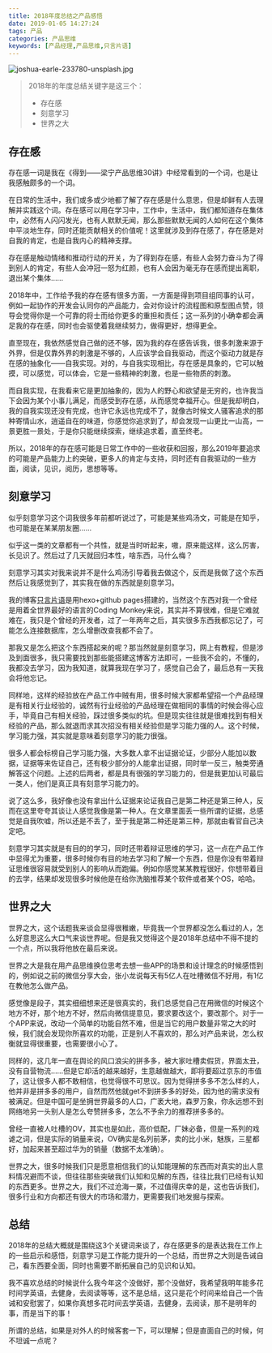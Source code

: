 ```yaml
---
title: 2018年度总结之产品感悟
date: 2019-01-05 14:27:24
tags: 产品
categories: 产品思维
keywords: [产品经理,产品思维,只言片语]
---
```



![joshua-earle-233780-unsplash.jpg](https://i.loli.net/2019/01/28/5c4eb2b8b4d7e.jpg)

> 2018年的年度总结关键字是这三个：
>
> - 存在感
> - 刻意学习
> - 世界之大

<!--more-->

## 存在感

存在感一词是我在《得到——梁宁产品思维30讲》中经常看到的一个词，也是让我感触颇多的一个词。

在日常的生活中，我们或多或少地都了解了存在感是什么意思，但是却鲜有人去理解并实践这个词。存在感可以用在学习中，工作中，生活中，我们都知道存在集体中，必然有人闪闪发光，也有人默默无闻，那么那些默默无闻的人如何在这个集体中平淡地生存，同时还能贡献相关的价值呢！这里就涉及到存在感了，存在感是对自我的肯定，也是自我内心的精神支撑。

存在感是触动情绪和推动行动的开关，为了得到存在感，有些人会努力奋斗为了得到别人的肯定，有些人会冲冠一怒为红颜，也有人会因为毫无存在感而提出离职，退出某个集体……

2018年中，工作给予我的存在感有很多方面，一方面是得到项目组同事的认可，例如一起协作的开发会认同你的产品能力，会对你设计的流程图和原型图点赞，领导会觉得你是一个可靠的将士而给你更多的重担和责任；这一系列的小确幸都会满足我的存在感，同时也会驱使着我继续努力，做得更好，想得更全。

直至现在，我依然感觉自己做的还不够，因为我的存在感告诉我，很多刺激来源于外界，但是仅靠外界的刺激是不够的，人应该学会自我驱动，而这个驱动力就是存在感的抽象化——自我实现。对的，与自我实现相比，存在感是具象的，它可以触摸，可以感觉，可以体会，它是一些精神的刺激，也是一些物质的刺激。

而自我实现，在我看来它是更加抽象的，因为人的野心和欲望是无穷的，也许我当下会因为某个小事儿满足，而感受到存在感，从而感觉幸福开心。但是我却明白，我的自我实现还没有完成，也许它永远也完成不了，就像古时候文人骚客追求的那种寄情山水，逍遥自在的味道，你感觉你追求到了，却会发现一山更比一山高，一景更胜一景处，于是你只能继续探索，继续追求着，直至终老。

所以，2018年的存在感可能是日常工作中的一些收获和回报，那么2019年要追求的可能是产品能力上的突破，更多人的肯定与支持，同时还有自我驱动的一些方面，阅读，见识，阅历，思想等等。

## 刻意学习

似乎刻意学习这个词我很多年前都听说过了，可能是某些鸡汤文，可能是在知乎，也可能是在某某朋友圈……

似乎这一类的文章都有一个共性，就是当时听起来，嗷，原来能这样，这么厉害，长见识了。然后过了几天就回归本性，啥东西，马什么梅？

刻意学习其实对我来说并不是什么鸡汤引导着我去做这个，反而是我做了这个东西然后让我感觉到了，其实我在做的东西就是刻意学习。

我的博客[只言片语](http://someword.me)是用hexo+github pages搭建的，当然这个东西对我一个曾经是用着全世界最好的语言的Coding Monkey来说，其实并不算很难，但是它难就难在，我只是个曾经的开发者，过了一年两年之后，其实很多东西我都忘记了，可能怎么连接数据库，怎么增删改查我都不会了。

那我又是怎么把这个东西搭起来的呢？那当然就是刻意学习，网上有教程，但是涉及到面很多，我只需要找到那些能搭建这博客方法即可，一些我不会的，不懂的，我都没去学习，因为我知道，就算我现在学习了，感觉自己会了，最后总有一天我会将他忘记。

同样地，这样的经验放在产品工作中贼有用，很多时候大家都希望招一个产品经理是有相关行业经验的，诚然有行业经验的产品经理在做相同的事情的时候会得心应手，毕竟自己有相关经验，踩过很多类似的坑。但是现实往往就是很难找到有相关经验的产品，那么就退而求其次招没有相关经验但是学习能力强的人。这个时候，学习能力强，其实就是意味着刻意学习的能力很强。

很多人都会标榜自己学习能力强，大多数人拿不出证据论证，少部分人能加以数据，证据等来佐证自己，还有极少部分的人能拿出证据，同时举一反三，触类旁通解答这个问题。上述的后两者，都是具有很强的学习能力的，但是我更加认可最后一类人，他们是真正具有刻意学习能力的。

说了这么多，我好像也没有拿出什么证据来论证我自己是第二种还是第三种人，反而在这里夸夸其谈让人感觉我像是第一种人。在文章里面丢一些所谓的证据，总感觉是自我吹嘘，所以还是不丢了，至于我是第二种还是第三种，那就由看官自己决定吧。

刻意学习其实就是有目的的学习，同时还带着辩证思维的学习，这一点在产品工作中显得尤为重要，很多时候你有目的地去学习和了解一个东西，但是你没有带着辩证思维很容易就受到别人的影响从而跑偏。例如你感觉某某教程很好，你想带着目的去学，结果却发现很多时候他是在给你洗脑推荐某个软件或者某个OS，哈哈。

## 世界之大

世界之大，这个话题我来谈会显得很稚嫩，毕竟我一个世界都没怎么看过的人，怎么好意思这么大口气来谈世界呢。但是我又觉得这个是2018年总结中不得不提的一个点，所以我将他放在最后来说。

世界之大是我在用产品思维换位思考去想一些APP的场景和设计理念的时候感悟到的，例如说之前的微信分享大会，张小龙说每天有5亿人在吐槽微信不好用，有1亿在教他怎么做产品。

感觉像是段子，其实细细想来还是很真实的，我们总感觉自己在用微信的时候这个地方不好，那个地方不好，然后向微信提意见，要求要改这个，要改那个。对于一个APP来说，改动一个简单的功能自然不难，但是当它的用户数量非常之大的时候，我们就会发现你所喜欢的功能，正是别人不喜欢的，那么对产品来说，怎么权衡就显得很重要，也需要很小心了。

同样的，这几年一直在舆论的风口浪尖的拼多多，被大家吐槽卖假货，界面太丑，没有自营物流……但是它却活的越来越好，生意越做越大，即将要超过京东的市值了，这让很多人都不敢相信，也觉得很不可思议。因为觉得拼多多不怎么样的人，他并非是拼多多的用户，自然而然他就get不到拼多多的好处，因为他的需求没有被满足。但是中国可是坐拥世界最多的人口，广袤大地，森罗万象，你永远想不到网络地另一头别人是怎么夸赞拼多多，怎么不予余力的推荐拼多多的。

曾经一直被人吐槽的OV，其实也是如此，高价低配，厂妹必备，但是一系列的戏谑之词，但是实际的销量来说，OV确实是名列前茅，卖的比小米，魅族，三星都好，加起来甚至超过华为的销量（数据不太准确）。

世界之大，很多时候我们只是愿意相信我们的认知能理解的东西而对真实的出人意料情况避而不谈，但往往那些突破我们认知和见解的东西，往往比我们已经有认知的东西更多。世界之大，我们不过沧海一粟，不过值得庆幸的是，这也告诉我们，很多行业和方向都还有很大的市场和潜力，更需要我们地发掘与探索。

## 总结

2018年的总结大概就是围绕这3个关键词来谈了，存在感更多的是表达我在工作上的一些启示和感悟，刻意学习是工作能力提升的一个总结，而世界之大则是告诫自己，看东西要全面，同时也需要不断拓展自己的见识和认知。

我不喜欢总结的时候说什么我今年这个没做好，那个没做好，我希望我明年能多花时间学英语，去健身，去阅读等等，这不是总结，这只是花个时间来给自己一个告诫和安慰罢了，如果你真想多花时间去学英语，去健身，去阅读，那不是明年的事，而是当下的事！

所谓的总结，如果是对外人的时候客套一下，可以理解；但是直面自己的时候，何不坦诚一点呢？